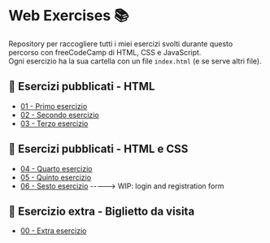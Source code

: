 # Web Exercises 📚

Repository per raccogliere tutti i miei esercizi svolti durante questo percorso con freeCodeCamp di HTML, CSS e JavaScript.  
Ogni esercizio ha la sua cartella con un file `index.html` (e se serve altri file).  

## 🔗 Esercizi pubblicati - HTML
- [01 - Primo esercizio](https://saraprioriello.github.io/web-exercises/01-primo-esercizio/)  
- [02 - Secondo esercizio](https://saraprioriello.github.io/web-exercises/02-secondo-esercizio/) 
- [03 - Terzo esercizio](https://saraprioriello.github.io/web-exercises/03-terzo-esercizio/) 

## 🔗 Esercizi pubblicati - HTML e CSS
- [04 - Quarto esercizio](https://saraprioriello.github.io/web-exercises/04-quarto-esercizio/) 
- [05 - Quinto esercizio](https://saraprioriello.github.io/web-exercises/05-quinto-esercizio/)
- [06 - Sesto esercizio](https://saraprioriello.github.io/web-exercises/06-sesto-esercizio/) -----> WIP: login and registration form


## 🔗 Esercizio extra - Biglietto da visita
- [00 - Extra esercizio](https://saraprioriello.github.io/web-exercises/00-extra-esercizio/) 

